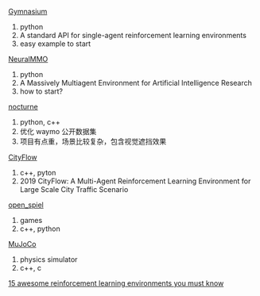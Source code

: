 [Gymnasium](https://github.com/Farama-Foundation/Gymnasium)
1. python
2. A standard API for single-agent reinforcement learning environments
3. easy example to start


[NeuralMMO](https://github.com/NeuralMMO/environment)
1. python 
2. A Massively Multiagent Environment for Artificial Intelligence Research
3. how to start?


[nocturne](https://github.com/facebookresearch/nocturne)
1. python, c++
2. 优化 waymo 公开数据集
3. 项目有点重，场景比较复杂，包含视觉遮挡效果


[CityFlow](https://github.com/cityflow-project/CityFlow/)
1. c++, pyton
2. 2019 CityFlow: A Multi-Agent Reinforcement Learning Environment for Large Scale City Traffic Scenario


[open_spiel](https://github.com/deepmind/open_spiel)

1. games
2. c++, python


[MuJoCo](https://github.com/deepmind/mujoco)

1. physics simulator
2. c++, c


[15 awesome reinforcement learning environments you must know](https://medium.com/@mlblogging.k/15-awesome-reinforcement-learning-environments-you-must-know-a38fb75867f2)